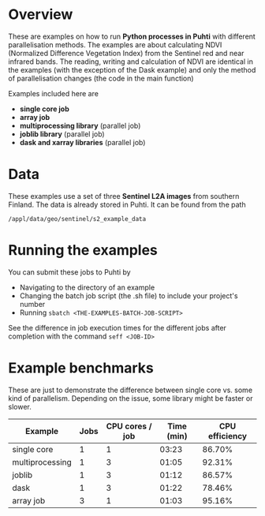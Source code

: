 # Overview

These are examples on how to run **Python processes in Puhti** with different parallelisation methods. 
The examples are about calculating NDVI (Normalized Difference Vegetation Index) from the Sentinel red and near infrared bands.
The reading, writing and calculation of NDVI are identical in the examples (with the exception of the Dask example) 
and only the method of parallelisation changes (the code in the main function)

Examples included here are

* **single core job**
* **array job**
* **multiprocessing library** (parallel job)
* **joblib library** (parallel job)
* **dask and xarray libraries** (parallel job)

# Data 

These examples use a set of three **Sentinel L2A images** from southern Finland. The data is already stored in Puhti. It can be found from the path

`/appl/data/geo/sentinel/s2_example_data`

# Running the examples 

You can submit these jobs to Puhti by 

* Navigating to the directory of an example
* Changing the batch job script (the .sh file) to include your project's number
* Running `sbatch <THE-EXAMPLES-BATCH-JOB-SCRIPT>`

See the difference in job execution times for the different jobs after completion with the command `seff <JOB-ID>`

# Example benchmarks 

These are just to demonstrate the difference between single core vs. some kind of parallelism. Depending on the issue, some library might be faster or slower.

| Example         | Jobs | CPU cores / job | Time (min) | CPU efficiency |
|-----------------|------|-----------------|------------|----------------|
| single core     | 1    | 1               | 03:23      | 86.70%         |
| multiprocessing | 1    | 3               | 01:05      | 92.31%         |
| joblib          | 1    | 3               | 01:12      | 86.57%         |
| dask            | 1    | 3               | 01:22      | 78.46%         |
| array job       | 3    | 1               | 01:03      | 95.16%         |



